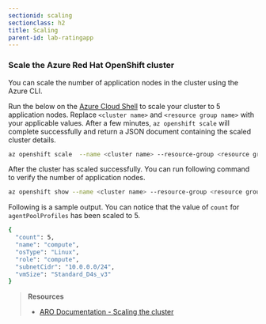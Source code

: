 ```yaml
---
sectionid: scaling
sectionclass: h2
title: Scaling
parent-id: lab-ratingapp
---
```


### Scale the Azure Red Hat OpenShift cluster

You can scale the number of application nodes in the cluster using the Azure CLI.

Run the below on the [Azure Cloud Shell](https://shell.azure.com) to scale your cluster to 5 application nodes. Replace `<cluster name>` and `<resource group name>` with your applicable values. After a few minutes, `az openshift scale` will complete successfully and return a JSON document containing the scaled cluster details.

```sh
az openshift scale  --name <cluster name> --resource-group <resource group name> --compute-count 5
```

After the cluster has scaled successfully. You can run following command to verify the number of application nodes.

```sh
az openshift show --name <cluster name> --resource-group <resource group name> --query "agentPoolProfiles"[0]
```

Following is a sample output. You can notice that the value of `count` for `agentPoolProfiles` has been scaled to 5.

```sh
{
  "count": 5,
  "name": "compute",
  "osType": "Linux",
  "role": "compute",
  "subnetCidr": "10.0.0.0/24",
  "vmSize": "Standard_D4s_v3"
}
```

> **Resources**
> * [ARO Documentation - Scaling the cluster](https://docs.microsoft.com/en-us/azure/openshift/tutorial-scale-cluster)
